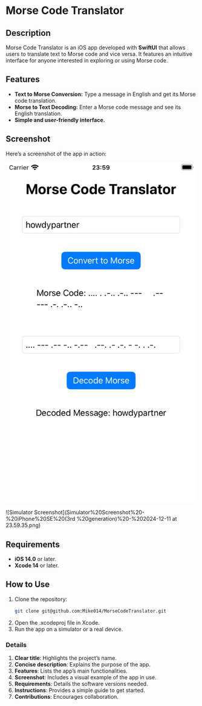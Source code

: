 # Morse Code Translator

## Description
Morse Code Translator is an iOS app developed with **SwiftUI** that allows users to translate text to Morse code and vice versa. It features an intuitive interface for anyone interested in exploring or using Morse code.

## Features
- **Text to Morse Conversion:** Type a message in English and get its Morse code translation.
- **Morse to Text Decoding:** Enter a Morse code message and see its English translation.
- **Simple and user-friendly interface.**

## Screenshot
Here’s a screenshot of the app in action:

![Simulator Screenshot](Simulator%20Screenshot%20-%20iPhone%20SE%20(3rd%20generation)%20-%202024-12-11%20at%2023.59.59.png)

![Simulator Screenshot](Simulator%20Screenshot%20-%20iPhone%20SE%20(3rd %20generation)%20-%202024-12-11 at 23.59.35.png)

## Requirements
- **iOS 14.0** or later.
- **Xcode 14** or later.

## How to Use
1. Clone the repository:
   ```bash
   git clone git@github.com:Mike014/MorseCodeTranslator.git
2. Open the .xcodeproj file in Xcode.
3. Run the app on a simulator or a real device.

### **Details**
1. **Clear title**: Highlights the project’s name.
2. **Concise description**: Explains the purpose of the app.
3. **Features**: Lists the app’s main functionalities.
4. **Screenshot**: Includes a visual example of the app in use.
5. **Requirements**: Details the software versions needed.
6. **Instructions**: Provides a simple guide to get started.
7. **Contributions**: Encourages collaboration.

